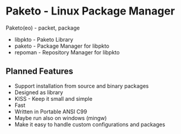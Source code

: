 Paketo - Linux Package Manager
===================================

Paketo(eo) - packet, package

* libpkto - Paketo Library
* paketo - Package Manager for libpkto 
* repoman - Repository Manager for libpkto

Planned Features
-----------------------------------

* Support installation from source and binary packages
* Designed as library
* KISS - Keep it small and simple
* Fast 
* Written in Portable ANSI C99
* Maybe run also on windows (mingw)
* Make it easy to handle custom configurations and packages


